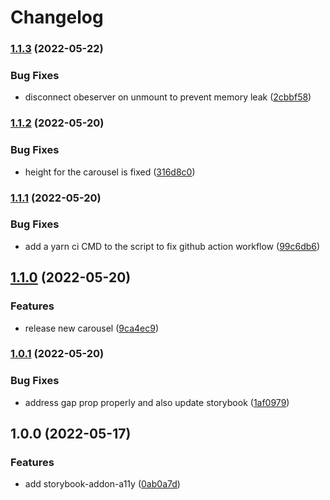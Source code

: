 # Changelog

### [1.1.3](https://github.com/fitfab/fitfab-uix/compare/v1.1.2...v1.1.3) (2022-05-22)


### Bug Fixes

* disconnect obeserver on unmount to prevent memory leak ([2cbbf58](https://github.com/fitfab/fitfab-uix/commit/2cbbf58f68f6248d9cd7298e576079b638704824))

### [1.1.2](https://github.com/fitfab/fitfab-uix/compare/v1.1.1...v1.1.2) (2022-05-20)


### Bug Fixes

* height for the carousel is fixed ([316d8c0](https://github.com/fitfab/fitfab-uix/commit/316d8c0bdead9b3fe0849da00853aff3b092dbdc))

### [1.1.1](https://github.com/fitfab/fitfab-uix/compare/v1.1.0...v1.1.1) (2022-05-20)


### Bug Fixes

* add a yarn ci CMD to the script to fix github action workflow ([99c6db6](https://github.com/fitfab/fitfab-uix/commit/99c6db62daf12be192df73b1740b36fd94014e61))

## [1.1.0](https://github.com/fitfab/fitfab-uix/compare/v1.0.1...v1.1.0) (2022-05-20)


### Features

* release new carousel ([9ca4ec9](https://github.com/fitfab/fitfab-uix/commit/9ca4ec96b77e07ab057e94e7171beb5437445d4f))

### [1.0.1](https://github.com/fitfab/fitfab-uix/compare/v1.0.0...v1.0.1) (2022-05-20)


### Bug Fixes

* address gap prop properly and also update storybook ([1af0979](https://github.com/fitfab/fitfab-uix/commit/1af09796f72502c7e8053ecacae2e3884028a804))

## 1.0.0 (2022-05-17)


### Features

* add storybook-addon-a11y ([0ab0a7d](https://github.com/fitfab/fitfab-uix/commit/0ab0a7d0349c4a088c51749ce8a216ab739572f3))
